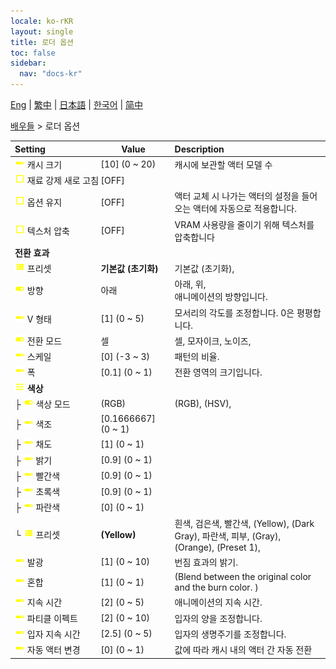 ```yaml
---
locale: ko-rKR
layout: single
title: 로더 옵션
toc: false
sidebar:
  nav: "docs-kr"
---
```

[Eng](/dancexr/menu/2025.4/actors/loader_options) | [繁中](/tw/dancexr/menu/2025.4/actors/loader_options) | [日本語](/jp/dancexr/menu/2025.4/actors/loader_options) | [한국어](/kr/dancexr/menu/2025.4/actors/loader_options) | [简中](/zh/dancexr/menu/2025.4/actors/loader_options)

[배우들](../menu#배우들) > 로더 옵션



| Setting | Value | Description |
| :--- | --- | :--- |
|<nobr>![slider icon](/images/icon/ic_slider.png) 캐시 크기</nobr>| [10] (0 ~ 20) | 캐시에 보관할 액터 모델 수
|<nobr>![check_off icon](/images/icon/ic_check_off.png) 재료 강제 새로 고침</nobr>| [OFF] | 
|<nobr>![check_off icon](/images/icon/ic_check_off.png) 옵션 유지</nobr>| [OFF] | 액터 교체 시 나가는 액터의 설정을 들어오는 액터에 자동으로 적용합니다.
|<nobr>![check_off icon](/images/icon/ic_check_off.png) 텍스처 압축</nobr>| [OFF] | VRAM 사용량을 줄이기 위해 텍스처를 압축합니다
|<nobr> <b>전환 효과</b></nobr>|| 
|<nobr>![list icon](/images/icon/ic_list.png) 프리셋</nobr>| **기본값 (초기화)** | 기본값 (초기화),  |
|<nobr>![toggle_on icon](/images/icon/ic_toggle_on.png) 방향</nobr>| 아래 | 아래, 위, <br/>애니메이션의 방향입니다.
|<nobr>![slider icon](/images/icon/ic_slider.png) V 형태</nobr>| [1] (0 ~ 5) | 모서리의 각도를 조정합니다. 0은 평평합니다.
|<nobr>![toggle_on icon](/images/icon/ic_toggle_on.png) 전환 모드</nobr>| 셀 | 셀, 모자이크, 노이즈, 
|<nobr>![slider icon](/images/icon/ic_slider.png) 스케일</nobr>| [0] (-3 ~ 3) | 패턴의 비율.
|<nobr>![slider icon](/images/icon/ic_slider.png) 폭</nobr>| [0.1] (0 ~ 1) | 전환 영역의 크기입니다.
|<nobr>![tune icon](/images/icon/ic_tune.png) <b>색상</b></nobr>| | 
|<nobr>├&nbsp;![toggle_on icon](/images/icon/ic_toggle_on.png) 색상 모드</nobr>| (RGB) | (RGB), (HSV), 
|<nobr>├&nbsp;![slider icon](/images/icon/ic_slider.png) 색조</nobr>| [0.1666667] (0 ~ 1) | 
|<nobr>├&nbsp;![slider icon](/images/icon/ic_slider.png) 채도</nobr>| [1] (0 ~ 1) | 
|<nobr>├&nbsp;![slider icon](/images/icon/ic_slider.png) 밝기</nobr>| [0.9] (0 ~ 1) | 
|<nobr>├&nbsp;![slider icon](/images/icon/ic_slider.png) 빨간색</nobr>| [0.9] (0 ~ 1) | 
|<nobr>├&nbsp;![slider icon](/images/icon/ic_slider.png) 초록색</nobr>| [0.9] (0 ~ 1) | 
|<nobr>├&nbsp;![slider icon](/images/icon/ic_slider.png) 파란색</nobr>| [0] (0 ~ 1) | 
|<nobr>└&nbsp;![list icon](/images/icon/ic_list.png) 프리셋</nobr>| **(Yellow)** | 흰색, 검은색, 빨간색, (Yellow), (Dark Gray), 파란색, 피부, (Gray), (Orange), (Preset 1),  |
|<nobr>![slider icon](/images/icon/ic_slider.png) 발광</nobr>| [1] (0 ~ 10) | 번짐 효과의 밝기.
|<nobr>![slider icon](/images/icon/ic_slider.png) 혼합</nobr>| [1] (0 ~ 1) | (Blend between the original color and the burn color. )
|<nobr>![slider icon](/images/icon/ic_slider.png) 지속 시간</nobr>| [2] (0 ~ 5) | 애니메이션의 지속 시간.
|<nobr>![slider icon](/images/icon/ic_slider.png) 파티클 이펙트</nobr>| [2] (0 ~ 10) | 입자의 양을 조정합니다.
|<nobr>![slider icon](/images/icon/ic_slider.png) 입자 지속 시간</nobr>| [2.5] (0 ~ 5) | 입자의 생명주기를 조정합니다.
|<nobr>![slider icon](/images/icon/ic_slider.png) 자동 액터 변경</nobr>| [0] (0 ~ 1) | 값에 따라 캐시 내의 액터 간 자동 전환
